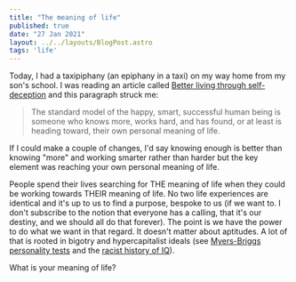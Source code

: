 ```yaml
---
title: "The meaning of life"
published: true
date: "27 Jan 2021"
layout: ../../layouts/BlogPost.astro
tags: 'life'
---
```


Today, I had a taxipiphany (an epiphany in a taxi) on my way home from my son's school. I was reading an article called [Better living through self-deception](https://kottke.org/07/05/better-living-through-self-deception) and this paragraph struck me:

> The standard model of the happy, smart, successful human being is someone who knows more, works hard, and has found, or at least is heading toward, their own personal meaning of life.

If I could make a couple of changes, I'd say knowing enough is better than knowing "more" and working smarter rather than harder but the key element was reaching your own personal meaning of life.

People spend their lives searching for THE meaning of life when they could be working towards THEIR meaning of life. No two life experiences are identical and it's up to us to find a purpose, bespoke to us (if we want to. I don't subscribe to the notion that everyone has a calling, that it's our destiny, and we should all do that forever). The point is we have the power to do what we want in that regard. It doesn't matter about aptitudes. A lot of that is rooted in bigotry and hypercapitalist ideals (see [Myers-Briggs personality tests](https://digg.com/2015/myers-briggs-secret-history) and the [racist history of IQ](https://interestingengineering.com/the-notorious-inaccuracies-and-failings-of-iq-tests)).

What is your meaning of life?
